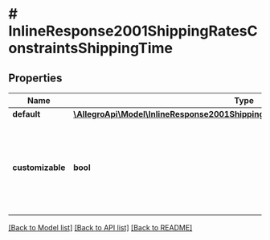 # # InlineResponse2001ShippingRatesConstraintsShippingTime

## Properties

Name | Type | Description | Notes
------------ | ------------- | ------------- | -------------
**default** | [**\AllegroApi\Model\InlineResponse2001ShippingRatesConstraintsShippingTimeDefault**](InlineResponse2001ShippingRatesConstraintsShippingTimeDefault.md) |  | [optional]
**customizable** | **bool** | Indicates if custom shipping time can be set when adding or modifying shipping rates. | [optional]

[[Back to Model list]](../../README.md#models) [[Back to API list]](../../README.md#endpoints) [[Back to README]](../../README.md)
